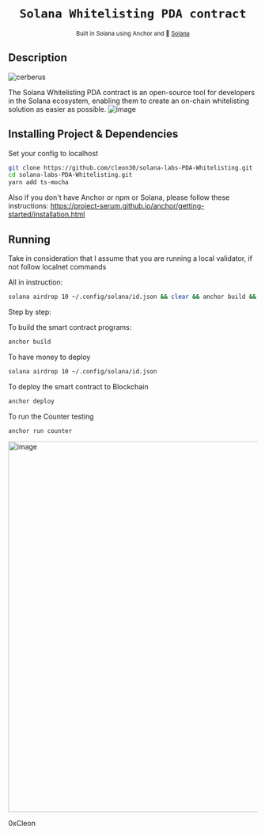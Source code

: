 <div align="center">
  <h1>
    <code>Solana Whitelisting PDA contract</code>
  </h1>

  
  <sub>
    Built in Solana using Anchor and 🦀  <a href="https://solana.com/es" target="_blank">Solana</a>
    
  </sub>
  
</div>

## Description
![cerberus](https://user-images.githubusercontent.com/62452212/184581621-42ec3384-fcef-4de7-aee9-1fb82586214a.jpg)

The Solana Whitelisting PDA contract is an open-source tool for developers in the Solana ecosystem, enabling them to create an on-chain whitelisting solution as easier as possible. 
![image](https://user-images.githubusercontent.com/62452212/184254717-48bbc920-1663-4ef3-8f3c-bf4ae6dc1f2f.png)

## Installing Project & Dependencies 

Set your config to localhost
```bash
git clone https://github.com/cleon30/solana-labs-PDA-Whitelisting.git
cd solana-labs-PDA-Whitelisting.git
yarn add ts-mocha
```
Also if you don't have Anchor or npm or Solana, please follow these instructions: https://project-serum.github.io/anchor/getting-started/installation.html

## Running


Take in consideration that I assume that you are running a local validator, if not follow localnet commands

All in instruction:
```bash
solana airdrop 10 ~/.config/solana/id.json && clear && anchor build && clear && anchor deploy && clear && anchor run counter
```

Step by step:

To build the smart contract programs:
```bash
anchor build
```
To have money to deploy
```bash
solana airdrop 10 ~/.config/solana/id.json
```
To deploy the smart contract to Blockchain
```bash
anchor deploy
```
To run the Counter testing
```bash
anchor run counter
```
<img width="748" alt="image" src="https://user-images.githubusercontent.com/62452212/183997942-6e23312b-b64e-4220-ac82-d9db65c732e9.png">


0xCleon
